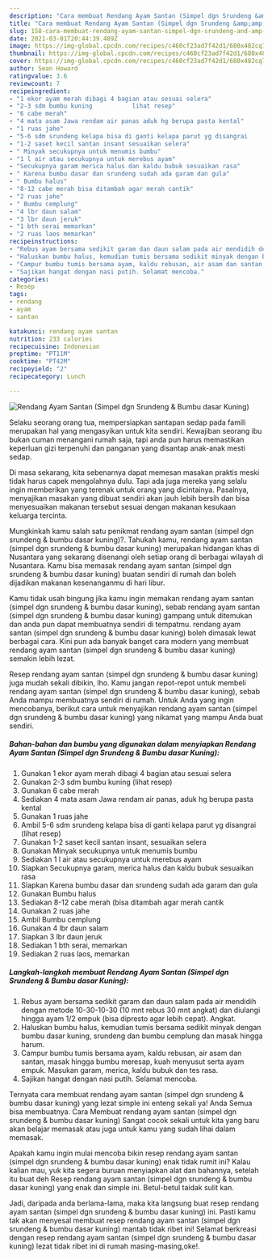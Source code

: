 ```yaml
---
description: "Cara membuat Rendang Ayam Santan (Simpel dgn Srundeng &amp;amp; Bumbu dasar Kuning) yang enak dan Mudah Dibuat"
title: "Cara membuat Rendang Ayam Santan (Simpel dgn Srundeng &amp;amp; Bumbu dasar Kuning) yang enak dan Mudah Dibuat"
slug: 158-cara-membuat-rendang-ayam-santan-simpel-dgn-srundeng-and-amp-bumbu-dasar-kuning-yang-enak-dan-mudah-dibuat
date: 2021-03-01T20:44:39.489Z
image: https://img-global.cpcdn.com/recipes/c460cf23ad7f42d1/680x482cq70/rendang-ayam-santan-simpel-dgn-srundeng-bumbu-dasar-kuning-foto-resep-utama.jpg
thumbnail: https://img-global.cpcdn.com/recipes/c460cf23ad7f42d1/680x482cq70/rendang-ayam-santan-simpel-dgn-srundeng-bumbu-dasar-kuning-foto-resep-utama.jpg
cover: https://img-global.cpcdn.com/recipes/c460cf23ad7f42d1/680x482cq70/rendang-ayam-santan-simpel-dgn-srundeng-bumbu-dasar-kuning-foto-resep-utama.jpg
author: Sean Howard
ratingvalue: 3.6
reviewcount: 7
recipeingredient:
- "1 ekor ayam merah dibagi 4 bagian atau sesuai selera"
- "2-3 sdm bumbu kuning           lihat resep"
- "6 cabe merah"
- "4 mata asam Jawa rendam air panas aduk hg berupa pasta kental"
- "1 ruas jahe"
- "5-6 sdm srundeng kelapa bisa di ganti kelapa parut yg disangrai           lihat resep"
- "1-2 saset kecil santan insant sesuaikan selera"
- " Minyak secukupnya untuk menumis bumbu"
- "1 l air atau secukupnya untuk merebus ayam"
- "Secukupnya garam merica halus dan kaldu bubuk sesuaikan rasa"
- " Karena bumbu dasar dan srundeng sudah ada garam dan gula"
- " Bumbu halus"
- "8-12 cabe merah bisa ditambah agar merah cantik"
- "2 ruas jahe"
- " Bumbu cemplung"
- "4 lbr daun salam"
- "3 lbr daun jeruk"
- "1 bth serai memarkan"
- "2 ruas laos memarkan"
recipeinstructions:
- "Rebus ayam bersama sedikit garam dan daun salam pada air mendidih dengan metode 10-30-10-30 (10 mnt rebus 30 mnt angkat) dan diulangi hingga ayam 1/2 empuk (bisa dipresto agar lebih cepat). Angkat."
- "Haluskan bumbu halus, kemudian tumis bersama sedikit minyak dengan bumbu dasar kuning, srundeng dan bumbu cemplung dan masak hingga harum."
- "Campur bumbu tumis bersama ayam, kaldu rebusan, air asam dan santan, masak hingga bumbu meresap, kuah menyusut serta ayam empuk. Masukan garam, merica, kaldu bubuk dan tes rasa."
- "Sajikan hangat dengan nasi putih. Selamat mencoba."
categories:
- Resep
tags:
- rendang
- ayam
- santan

katakunci: rendang ayam santan 
nutrition: 233 calories
recipecuisine: Indonesian
preptime: "PT11M"
cooktime: "PT42M"
recipeyield: "2"
recipecategory: Lunch

---
```



![Rendang Ayam Santan (Simpel dgn Srundeng &amp; Bumbu dasar Kuning)](https://img-global.cpcdn.com/recipes/c460cf23ad7f42d1/680x482cq70/rendang-ayam-santan-simpel-dgn-srundeng-bumbu-dasar-kuning-foto-resep-utama.jpg)

Selaku seorang orang tua, mempersiapkan santapan sedap pada famili merupakan hal yang mengasyikan untuk kita sendiri. Kewajiban seorang ibu bukan cuman menangani rumah saja, tapi anda pun harus memastikan keperluan gizi terpenuhi dan panganan yang disantap anak-anak mesti sedap.

Di masa  sekarang, kita sebenarnya dapat memesan masakan praktis meski tidak harus capek mengolahnya dulu. Tapi ada juga mereka yang selalu ingin memberikan yang terenak untuk orang yang dicintainya. Pasalnya, menyajikan masakan yang dibuat sendiri akan jauh lebih bersih dan bisa menyesuaikan makanan tersebut sesuai dengan makanan kesukaan keluarga tercinta. 



Mungkinkah kamu salah satu penikmat rendang ayam santan (simpel dgn srundeng &amp; bumbu dasar kuning)?. Tahukah kamu, rendang ayam santan (simpel dgn srundeng &amp; bumbu dasar kuning) merupakan hidangan khas di Nusantara yang sekarang disenangi oleh setiap orang di berbagai wilayah di Nusantara. Kamu bisa memasak rendang ayam santan (simpel dgn srundeng &amp; bumbu dasar kuning) buatan sendiri di rumah dan boleh dijadikan makanan kesenanganmu di hari libur.

Kamu tidak usah bingung jika kamu ingin memakan rendang ayam santan (simpel dgn srundeng &amp; bumbu dasar kuning), sebab rendang ayam santan (simpel dgn srundeng &amp; bumbu dasar kuning) gampang untuk ditemukan dan anda pun dapat membuatnya sendiri di tempatmu. rendang ayam santan (simpel dgn srundeng &amp; bumbu dasar kuning) boleh dimasak lewat berbagai cara. Kini pun ada banyak banget cara modern yang membuat rendang ayam santan (simpel dgn srundeng &amp; bumbu dasar kuning) semakin lebih lezat.

Resep rendang ayam santan (simpel dgn srundeng &amp; bumbu dasar kuning) juga mudah sekali dibikin, lho. Kamu jangan repot-repot untuk membeli rendang ayam santan (simpel dgn srundeng &amp; bumbu dasar kuning), sebab Anda mampu membuatnya sendiri di rumah. Untuk Anda yang ingin mencobanya, berikut cara untuk menyajikan rendang ayam santan (simpel dgn srundeng &amp; bumbu dasar kuning) yang nikamat yang mampu Anda buat sendiri.

<!--inarticleads1-->

##### Bahan-bahan dan bumbu yang digunakan dalam menyiapkan Rendang Ayam Santan (Simpel dgn Srundeng &amp; Bumbu dasar Kuning):

1. Gunakan 1 ekor ayam merah dibagi 4 bagian atau sesuai selera
1. Gunakan 2-3 sdm bumbu kuning           (lihat resep)
1. Gunakan 6 cabe merah
1. Sediakan 4 mata asam Jawa rendam air panas, aduk hg berupa pasta kental
1. Gunakan 1 ruas jahe
1. Ambil 5-6 sdm srundeng kelapa bisa di ganti kelapa parut yg disangrai           (lihat resep)
1. Gunakan 1-2 saset kecil santan insant, sesuaikan selera
1. Gunakan  Minyak secukupnya untuk menumis bumbu
1. Sediakan 1 l air atau secukupnya untuk merebus ayam
1. Siapkan Secukupnya garam, merica halus dan kaldu bubuk sesuaikan rasa
1. Siapkan  Karena bumbu dasar dan srundeng sudah ada garam dan gula
1. Gunakan  Bumbu halus
1. Sediakan 8-12 cabe merah (bisa ditambah agar merah cantik
1. Gunakan 2 ruas jahe
1. Ambil  Bumbu cemplung
1. Gunakan 4 lbr daun salam
1. Siapkan 3 lbr daun jeruk
1. Sediakan 1 bth serai, memarkan
1. Sediakan 2 ruas laos, memarkan




<!--inarticleads2-->

##### Langkah-langkah membuat Rendang Ayam Santan (Simpel dgn Srundeng &amp; Bumbu dasar Kuning):

1. Rebus ayam bersama sedikit garam dan daun salam pada air mendidih dengan metode 10-30-10-30 (10 mnt rebus 30 mnt angkat) dan diulangi hingga ayam 1/2 empuk (bisa dipresto agar lebih cepat). Angkat.
1. Haluskan bumbu halus, kemudian tumis bersama sedikit minyak dengan bumbu dasar kuning, srundeng dan bumbu cemplung dan masak hingga harum.
1. Campur bumbu tumis bersama ayam, kaldu rebusan, air asam dan santan, masak hingga bumbu meresap, kuah menyusut serta ayam empuk. Masukan garam, merica, kaldu bubuk dan tes rasa.
1. Sajikan hangat dengan nasi putih. Selamat mencoba.




Ternyata cara membuat rendang ayam santan (simpel dgn srundeng &amp; bumbu dasar kuning) yang lezat simple ini enteng sekali ya! Anda Semua bisa membuatnya. Cara Membuat rendang ayam santan (simpel dgn srundeng &amp; bumbu dasar kuning) Sangat cocok sekali untuk kita yang baru akan belajar memasak atau juga untuk kamu yang sudah lihai dalam memasak.

Apakah kamu ingin mulai mencoba bikin resep rendang ayam santan (simpel dgn srundeng &amp; bumbu dasar kuning) enak tidak rumit ini? Kalau kalian mau, yuk kita segera buruan menyiapkan alat dan bahannya, setelah itu buat deh Resep rendang ayam santan (simpel dgn srundeng &amp; bumbu dasar kuning) yang enak dan simple ini. Betul-betul taidak sulit kan. 

Jadi, daripada anda berlama-lama, maka kita langsung buat resep rendang ayam santan (simpel dgn srundeng &amp; bumbu dasar kuning) ini. Pasti kamu tak akan menyesal membuat resep rendang ayam santan (simpel dgn srundeng &amp; bumbu dasar kuning) mantab tidak ribet ini! Selamat berkreasi dengan resep rendang ayam santan (simpel dgn srundeng &amp; bumbu dasar kuning) lezat tidak ribet ini di rumah masing-masing,oke!.

